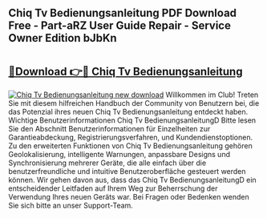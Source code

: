 ## Chiq Tv Bedienungsanleitung PDF Download Free - Part-aRZ User Guide Repair - Service Owner Edition bJbKn

# <h2><a href="http://df08kww.blite.top/?on=Chiq+Tv+Bedienungsanleitung">🔗Download 👉🔴 Chiq Tv Bedienungsanleitung</a></h2>

[![Chiq Tv Bedienungsanleitung new download](https://i.imgur.com/lujVjoI.png)](http://df08kww.blite.top/?on=Chiq+Tv+Bedienungsanleitung)
Willkommen im Club! Treten Sie mit diesem hilfreichen Handbuch der Community von Benutzern bei, die das Potenzial ihres neuen Chiq Tv Bedienungsanleitung entdeckt haben. Wichtige Benutzerinformationen Chiq Tv BedienungsanleitungD Bitte lesen Sie den Abschnitt Benutzerinformationen für Einzelheiten zur Garantieabdeckung, Registrierungsverfahren, und Kundendienstoptionen. Zu den erweiterten Funktionen von Chiq Tv Bedienungsanleitung gehören Geolokalisierung, intelligente Warnungen, anpassbare Designs und Synchronisierung mehrerer Geräte, die alle einfach über die benutzerfreundliche und intuitive Benutzeroberfläche gesteuert werden können. Wir gehen davon aus, dass das Chiq Tv BedienungsanleitungD ein entscheidender Leitfaden auf Ihrem Weg zur Beherrschung der Verwendung Ihres neuen Geräts war. Bei Fragen oder Bedenken wenden Sie sich bitte an unser Support-Team.
